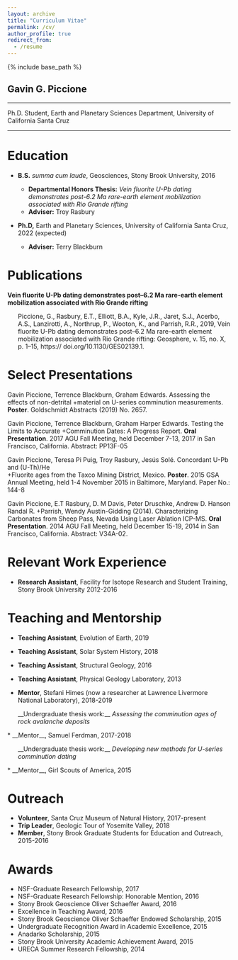 ```yaml
---
layout: archive
title: "Curriculum Vitae"
permalink: /cv/
author_profile: true
redirect_from:
  - /resume
---
```


{% include base_path %}

## Gavin G. Piccione
-----
Ph.D. Student, Earth and Planetary Sciences Department, University of California Santa Cruz

-----

Education
======
* __B.S.__ <i>summa cum laude</i>, Geosciences, Stony Brook University, 2016 
  + __Departmental Honors Thesis:__ <i>Vein fluorite U-Pb dating demonstrates post-6.2 Ma rare-earth element mobilization associated with Rio Grande rifting</i>
  + __Adviser:__ Troy Rasbury

* __Ph.D,__ Earth and Planetary Sciences, University of California Santa Cruz, 2022 (expected)
  + __Adviser:__ Terry Blackburn

Publications
======
__Vein fluorite U-Pb dating demonstrates post–6.2 Ma rare-earth element mobilization associated with Rio Grande rifting__
<ul>Piccione, G., Rasbury, E.T., Elliott, B.A., Kyle, J.R., Jaret, S.J., Acerbo, A.S., Lanzirotti, A., Northrup, P., Wooton,   K., and Parrish, R.R., 2019, Vein fluorite U-Pb dating demonstrates post–6.2 Ma rare-earth element mobilization associated with Rio Grande rifting: Geosphere, v. 15, no. X, p. 1–15, https:// doi.org/10.1130/GES02139.1.</ul>

Select Presentations
======
Gavin Piccione, Terrence Blackburn, Graham Edwards. Assessing the effects of non-detrital 
	+material on U-series comminution measurements. __Poster__. Goldschmidt Abstracts (2019) No. 2657. 

Gavin Piccione, Terrence Blackburn, Graham Harper Edwards. Testing the Limits to Accurate 
	+Comminution Dates: A Progress Report. __Oral Presentation__. 2017 AGU Fall Meeting, held December 7-13, 2017 in San           Francisco, California. Abstract: PP13F-05

Gavin Piccione, Teresa Pi Puig, Troy Rasbury, Jesús Solé. Concordant U-Pb and (U-Th)/He 	
	+Fluorite ages from the Taxco Mining District, Mexico. __Poster__. 2015 GSA Annual Meeting, held 1-4 November 2015 in          Baltimore, Maryland. Paper No.: 144-8

Gavin Piccione, E.T Rasbury, D. M Davis, Peter Druschke, Andrew D. Hanson Randal R. 
	+Parrish, Wendy Austin-Gidding (2014). Characterizing Carbonates from Sheep Pass, Nevada Using Laser Ablation ICP-MS. 	     __Oral   Presentation__. 2014 AGU Fall Meeting, held December 15-19, 2014 in San Francisco, California. Abstract: V34A-02. 

Relevant Work Experience
======
* __Research Assistant__, Facility for Isotope Research and Student Training, Stony Brook University 2012-2016

Teaching and Mentorship
======
* __Teaching Assistant__, Evolution of Earth, 2019
* __Teaching Assistant__, Solar System History, 2018
* __Teaching Assistant__, Structural Geology, 2016
* __Teaching Assistant__, Physical Geology Laboratory, 2013

* __Mentor__, Stefani Himes (now a researcher at Lawrence Livermore National Laboratory), 2018-2019
<ul>__Undergraduate thesis work:__ <i>Assessing the comminution ages of rock avalanche deposits</i> </ul>
* __Mentor__, Samuel Ferdman, 2017-2018
<ul>__Undergraduate thesis work:__ <i>Developing new methods for U-series comminution dating</i> </ul>
* __Mentor__, Girl Scouts of America, 2015

Outreach
======
* __Volunteer__, Santa Cruz Museum of Natural History, 2017-present
* __Trip Leader__, Geologic Tour of Yosemite Valley, 2018
* __Member__, Stony Brook Graduate Students for Education and Outreach, 2015-2016

Awards
======
* NSF-Graduate Research Fellowship, 2017
* NSF-Graduate Research Fellowship: Honorable Mention, 2016
* Stony Brook Geoscience Oliver Schaeffer Award, 2016
* Excellence in Teaching Award, 2016
* Stony Brook Geoscience Oliver Schaeffer Endowed Scholarship, 2015
* Undergraduate Recognition Award in Academic Excellence, 2015
* Anadarko Scholarship, 2015
* Stony Brook University Academic Achievement Award, 2015
* URECA Summer Research Fellowship, 2014
